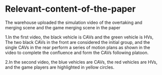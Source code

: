 # Relevant-content-of-the-paper
The warehouse uploaded the simulation video of the overtaking and merging scene and the game merging scene in the paper

1.In the first video, the black vehicle is CAVs and the green vehicle is HVs, The two black CAVs in the front are considered the initial group, and the single CAVs in the rear perform a series of motion plans as shown in the video to complete the confluence and form the CAVs following platoon.

2.In the second video, the blue vehicles are CAVs, the red vehicles are HVs, and the game players are highlighted in yellow circles.
